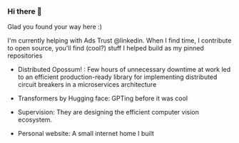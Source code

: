 ### Hi there 👋

Glad you found your way here :) 

I'm currently helping with Ads Trust @linkedin. When I find time, I contribute to open source, you'll find (cool?) stuff I helped build as my pinned repositories 

* Distributed Opossum! : Few hours of unnecessary downtime at work led to an efficient production-ready library for implementing distributed circuit breakers in a microservices architecture


* Transformers by Hugging face: GPTing before it was cool  


* Supervision: They are designing the efficient computer vision ecosystem.


* Personal website: A small internet home I built


<!--
**mayankagarwals/mayankagarwals** is a ✨ _special_ ✨ repository because its `README.md` (this file) appears on your GitHub profile.

Here are some ideas to get you started:

- 🔭 I’m currently working on ...
- 🌱 I’m currently learning ...
- 👯 I’m looking to collaborate on ...
- 🤔 I’m looking for help with ...
- 💬 Ask me about ...
- 📫 How to reach me: ...
- 😄 Pronouns: ...
- ⚡ Fun fact: ...
-->
